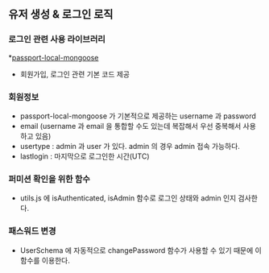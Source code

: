 ## 유저 생성 & 로그인 로직


### 로그인 관련 사용 라이브러리
*[passport-local-mongoose](https://github.com/saintedlama/passport-local-mongoose)
  * 회원가입, 로그인 관련 기본 코드 제공

### 회원정보
 * passport-local-mongoose 가 기본적으로 제공하는 username 과 password
 * email (username 과 email 을 통합할 수도 있는데 복잡해서 우선 중복해서 사용하고 있음)
 * usertype : admin 과 user 가 있다. admin 의 경우 admin 접속 가능하다.
 * lastlogin : 마지막으로 로그인한 시간(UTC)

### 퍼미션 확인을 위한 함수
 * utils.js 에 isAuthenticated, isAdmin 함수로 로그인 상태와 admin 인지 검사한다.


### 패스워드 변경
 * UserSchema 에 자동적으로 changePassword 함수가 사용할 수 있기 때문에 이 함수를 이용한다. 
 